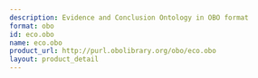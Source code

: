 ```yaml
---
description: Evidence and Conclusion Ontology in OBO format
format: obo
id: eco.obo
name: eco.obo
product_url: http://purl.obolibrary.org/obo/eco.obo
layout: product_detail
---
```

